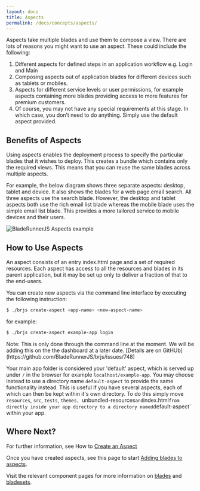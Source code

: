 ```yaml
---
layout: docs
title: Aspects
permalink: /docs/concepts/aspects/
---
```


Aspects take multiple blades and use them to compose a view. There are lots of reasons you might want to use an aspect. These could include the following:

1.	Different aspects for defined steps in an application workflow e.g. Login and Main
2. 	Composing aspects out of application blades for different devices such as tablets or mobiles.
3.	Aspects for different service levels or user permissions, for example aspects containing more blades providing access to more features for premium customers.
4.	Of course, you may not have any special requirements at this stage. In which case, you don’t need to do anything. Simply use the default aspect provided.

## Benefits of Aspects

Using aspects enables the deployment process to specify the particular blades that it wishes to deploy. This creates a bundle which contains only the required views. This means that you can reuse the same blades across multiple aspects.

For example, the below diagram shows three separate aspects: desktop, tablet and device.  It also shows the blades for a web page email search. All three aspects use the search blade. However, the desktop and tablet aspects both use the rich email list blade whereas the mobile blade uses the simple email list blade. This provides a more tailored service to mobile devices and their users.


![BladeRunnerJS Aspects example](https://docs.google.com/drawings/d/1zRaOTlTQ26t3n6vRRvSvo3KCtggQeP7DVpUlhFi7JD0/pub?w=1440&h=1080)

## How to Use Aspects

An aspect consists of an entry index.html page and a set of required resources. Each aspect has access to all the resources and blades in its parent application, but it may be set up only to deliver a fraction of that to the end-users.

You can create new aspects via the command line interface by executing the following instruction:

```bash
$ ./brjs create-aspect <app-name> <new-aspect-name>
```

for example:

```bash
$ ./brjs create-aspect example-app login
```

<div class="alert alert-info">
  <p>Note: This is only done through the command line at the moment. We will be adding this on the the dashboard at a later date. [Details are on GitHUb](https://github.com/BladeRunnerJS/brjs/issues/748)</p>
</div>

Your main app folder is considered your 'default' aspect, which is served up under `/` in the browser for example `localhost/example-app`. You may choose instead to use a directory name `default-aspect` to provide the same functionality instead. This is useful if you have several aspects, each of which can then be kept within it's own directory. To do this simply move `resources`, `src`, `tests`, `themes, `unbundled-resources` and `index.html` from directly inside your app directory to a directory named `default-aspect` within your app.

## Where Next?

For further information, see How to [Create an Aspect](/docs/concepts/aspects/)

Once you have created aspects, see this page to start [Adding blades to aspects](/docs/use/add_blade_to_aspect/).

Visit the relevant component pages for more information on [blades](/docs/concepts/blades/) and [bladesets](/docs/concepts/bladesets/).
